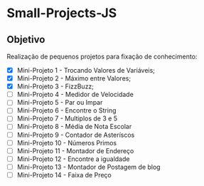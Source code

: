 # Small-Projects-JS

## Objetivo
Realização de pequenos projetos para fixação de conhecimento:

- [x] Mini-Projeto 1 - Trocando Valores de Variáveis;
- [x] Mini-Projeto 2 - Máximo entre Valores;
- [x] Mini-Projeto 3 - FizzBuzz;
- [ ] Mini-Projeto 4 - Medidor de Velocidade
- [ ] Mini-Projeto 5 - Par ou Impar
- [ ] Mini-Projeto 6 - Encontre o String
- [ ] Mini-Projeto 7 - Multiplos de 3 e 5
- [ ] Mini-Projeto 8 - Média de Nota Escolar
- [ ] Mini-Projeto 9 - Contador de Asteríscos
- [ ] Mini-Projeto 10 - Números Primos
- [ ] Mini-Projeto 11 - Montador de Endereço
- [ ] Mini-Projeto 12 - Encontre a igualdade
- [ ] Mini-Projeto 13 - Montador de Postagem de blog
- [ ] Mini-Projeto 14 - Faixa de Preço
